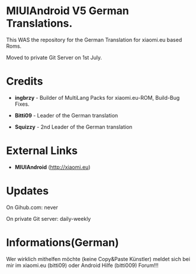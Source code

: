 MIUIAndroid V5 German Translations.
=================
This WAS the repository for the German Translation for  xiaomi.eu based  Roms.

Moved to private Git Server on 1st July.

Credits
=================
* **ingbrzy** - Builder of MultiLang Packs for xiaomi.eu-ROM, Build-Bug Fixes.
 
* **Bitti09** - Leader of  the German translation

* **Squizzy** - 2nd Leader of  the German translation

External Links
=================
* **MIUIAndroid** (http://xiaomi.eu)

Updates
=======
On Gihub.com: never

On private Git server: daily-weekly  

Informations(German)
=================

Wer wirklich mithelfen möchte (keine Copy&Paste  Künstler) meldet sich bei mir  im xiaomi.eu (bitti09) oder Android Hilfe (bitti009) Forum!!!
